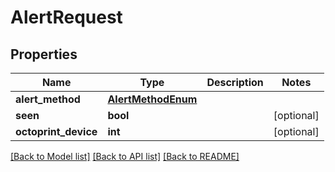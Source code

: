 # AlertRequest

## Properties
Name | Type | Description | Notes
------------ | ------------- | ------------- | -------------
**alert_method** | [**AlertMethodEnum**](AlertMethodEnum.md) |  | 
**seen** | **bool** |  | [optional] 
**octoprint_device** | **int** |  | [optional] 

[[Back to Model list]](../README.md#documentation-for-models) [[Back to API list]](../README.md#documentation-for-api-endpoints) [[Back to README]](../README.md)


